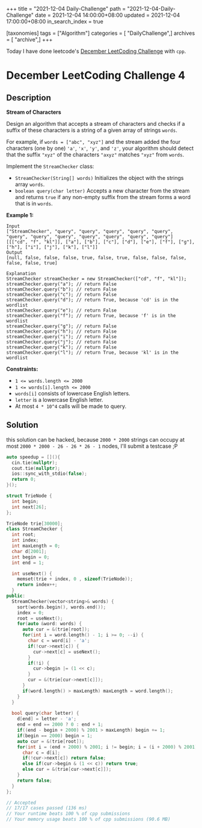 +++
title = "2021-12-04 Daily-Challenge"
path = "2021-12-04-Daily-Challenge"
date = 2021-12-04 14:00:00+08:00
updated = 2021-12-04 17:00:00+08:00
in_search_index = true

[taxonomies]
tags = ["Algorithm"]
categories = [ "DailyChallenge",]
archives = [ "archive",]
+++

Today I have done leetcode's [December LeetCoding Challenge](https://leetcode.com/problems/stream-of-characters/) with `cpp`.

<!-- more -->

# December LeetCoding Challenge 4

## Description

**Stream of Characters**

Design an  algorithm that accepts a stream of characters and checks if a suffix of  these characters is a string of a given array of strings `words`.

For example, if `words = ["abc", "xyz"]` and the stream added the four characters (one by one) `'a'`, `'x'`, `'y'`, and `'z'`, your algorithm should detect that the suffix `"xyz"` of the characters `"axyz"` matches `"xyz"` from `words`.

Implement the `StreamChecker` class:

- `StreamChecker(String[] words)` Initializes the object with the strings array `words`.
- `boolean query(char letter)` Accepts a new character from the stream and returns `true` if any non-empty suffix from the stream forms a word that is in `words`.

 

**Example 1:**

```
Input
["StreamChecker", "query", "query", "query", "query", "query", "query", "query", "query", "query", "query", "query", "query"]
[[["cd", "f", "kl"]], ["a"], ["b"], ["c"], ["d"], ["e"], ["f"], ["g"], ["h"], ["i"], ["j"], ["k"], ["l"]]
Output
[null, false, false, false, true, false, true, false, false, false, false, false, true]

Explanation
StreamChecker streamChecker = new StreamChecker(["cd", "f", "kl"]);
streamChecker.query("a"); // return False
streamChecker.query("b"); // return False
streamChecker.query("c"); // return False
streamChecker.query("d"); // return True, because 'cd' is in the wordlist
streamChecker.query("e"); // return False
streamChecker.query("f"); // return True, because 'f' is in the wordlist
streamChecker.query("g"); // return False
streamChecker.query("h"); // return False
streamChecker.query("i"); // return False
streamChecker.query("j"); // return False
streamChecker.query("k"); // return False
streamChecker.query("l"); // return True, because 'kl' is in the wordlist
```

 

**Constraints:**

- `1 <= words.length <= 2000`
- `1 <= words[i].length <= 2000`
- `words[i]` consists of lowercase English letters.
- `letter` is a lowercase English letter.
- At most `4 * 10^4` calls will be made to query.

## Solution

this solution can be hacked, because `2000 * 2000` strings can occupy at most `2000 * 2000 - 26 - 26 * 26 - 1` nodes, I'll submit a testcase ;P

``` cpp
auto speedup = [](){
  cin.tie(nullptr);
  cout.tie(nullptr);
  ios::sync_with_stdio(false);
  return 0;
}();

struct TrieNode {
  int begin;
  int next[26];
};

TrieNode trie[30000];
class StreamChecker {
  int root;
  int index;
  int maxLength = 0;
  char d[2001];
  int begin = 0;
  int end = 1;

  int useNext() {
    memset(trie + index, 0 , sizeof(TrieNode));
    return index++;
  }
public:
  StreamChecker(vector<string>& words) {
    sort(words.begin(), words.end());
    index = 0;
    root = useNext();
    for(auto &word: words) {
      auto cur = &(trie[root]);
      for(int i = word.length() - 1; i >= 0; --i) {
        char c = word[i] - 'a';
        if(!cur->next[c]) {
          cur->next[c] = useNext();
        } 
        if(!i) {
          cur->begin |= (1 << c);
        }
        cur = &(trie[cur->next[c]]);
      }
      if(word.length() > maxLength) maxLength = word.length();
    }
  }
  
  bool query(char letter) {
    d[end] = letter - 'a';
    end = end == 2000 ? 0 : end + 1;
    if((end - begin + 2000) % 2001 > maxLength) begin += 1;
    if(begin == 2000) begin = 1;
    auto cur = &(trie[root]);
    for(int i = (end + 2000) % 2001; i != begin; i = (i + 2000) % 2001) {
      char c = d[i];
      if(!cur->next[c]) return false;
      else if(cur->begin & (1 << c)) return true;
      else cur = &(trie[cur->next[c]]);
    }
    return false;
  }
};

// Accepted
// 17/17 cases passed (136 ms)
// Your runtime beats 100 % of cpp submissions
// Your memory usage beats 100 % of cpp submissions (90.6 MB)
```
